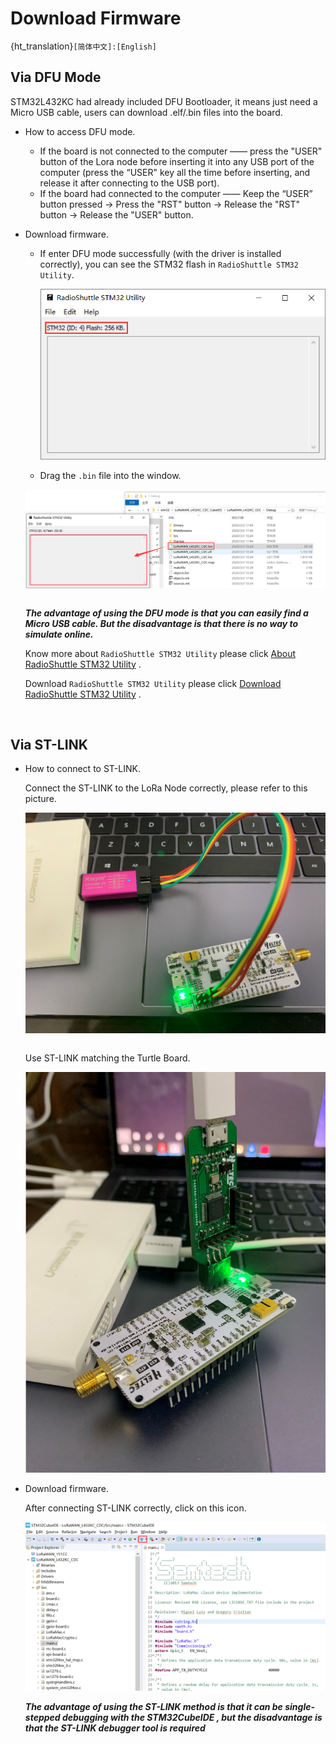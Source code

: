 # Download Firmware
{ht_translation}`[简体中文]:[English]`
## Via DFU Mode

STM32L432KC had already included DFU Bootloader, it means just need a Micro USB cable, users can download .elf/.bin files into the board.

- How to access DFU mode.

  - If the board is not connected to the computer —— press the "USER" button of the Lora node before inserting it into any USB port of the computer (press the “USER"  key all the time before inserting, and release it after connecting to the USB port).
  - If the board had connected to the computer —— Keep the “USER” button pressed → Press the "RST" button → Release the "RST" button → Release the "USER" button.

- Download firmware.

  - If enter DFU mode successfully (with the driver is installed correctly), you can see the STM32 flash in `RadioShuttle STM32 Utility`. 

    ![](img/download_firmware/05.png)

  - Drag the `.bin` file into the window.

  ![](img/download_firmware/04.png)

  ```{Warning} For Turtle Board, if you use "STM32CubeProgrammer" to download firmware, it may damage the bootloader of the Turtle Board, so we recommend using "RadioShuttle STM32 Utility".
  
  ```

  ***The advantage of using the DFU mode is that you can easily find a Micro USB cable. But the disadvantage is that there is no way to simulate online.***

  Know more about `RadioShuttle STM32 Utility` please click [About RadioShuttle STM32 Utility](https://www.radioshuttle.de/en/turtle-en/radioshuttle-stm32-utility-en/) .

  Download `RadioShuttle STM32 Utility`  please click [Download RadioShuttle STM32 Utility](https://www.radioshuttle.de/wp-content/uploads/2019/04/RadioShuttle-STM32-Tools-1.1.1.zip) .

  &nbsp;

## Via ST-LINK

- How to connect to ST-LINK.

  Connect the ST-LINK to the LoRa Node correctly, please refer to this picture.

  ![](img/download_firmware/03.png)

  ```{Tip} ST-LINK can provide power to target device! If the LoRa Node is connected to the computer via the Micro USB interface, the ST-LINK 3.3V can not connect to the VDD! Doing so may damage the development board!
  
  ```

  Use ST-LINK matching the Turtle Board.

  ![](img/download_firmware/01.png)

- Download firmware.

  After connecting ST-LINK correctly, click on this icon.

  ![](img/download_firmware/06.png)
  
  ***The advantage of using the ST-LINK method is that it can be single-stepped debugging with the STM32CubeIDE , but the disadvantage is that the ST-LINK debugger tool is required***
